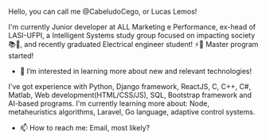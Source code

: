 Hello, you can call me @CabeludoCego, or Lucas Lemos!

I'm currently Junior developer at ALL Marketing e Performance, ex-head of LASI-UFPI, a Intelligent Systems study group focused on impacting society 📚🚀, and recently graduated Electrical engineer student! ⚡📖 
Master program started!

- 👀 I’m interested in learning more about new and relevant technologies! 

I've got experience with Python, Django framework, ReactJS, C, C++, C#, Matlab, Web development(HTML/CSS/JS), SQL, Bootstrap framework and AI-based programs.
I'm currently learning more about: Node, metaheuristics algorithms, Laravel, Go language, adaptive control systems.

- 📫 How to reach me: Email, most likely? 

<!---
CabeludoCego/CabeludoCego is a ✨ special ✨ repository because its `README.md` (this file) appears on your GitHub profile.
You can click the Preview link to take a look at your changes.
--->
